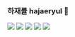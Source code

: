 ### 하재률 hajaeryul 👋

<img src="https://img.shields.io/badge/CSS3-1572B6?style=for-the-badget&logo=CSS3&logoColor=white"/>
<img src="https://img.shields.io/badge/HTML5-E34F26?style=for-the-badget&logo=HTML5&logoColor=white"/>
<img src="https://img.shields.io/badge/JavaScript-F7DF1E?style=for-the-badget&logo=JavaScript&logoColor=white"/>

<img src="https://img.shields.io/badge/JAVA-006600?style=for-the-badge&logoColor=white"/>
<img src="https://img.shields.io/badge/Spring Boot-6DB33F?style=for-the-badget&logo=Spring Boot&logoColor=white"/>

<!--
**hajaeryul/hajaeryul** is a ✨ _special_ ✨ repository because its `README.md` (this file) appears on your GitHub profile.

Here are some ideas to get you started:

- 🔭 I’m currently working on ...
- 🌱 I’m currently learning ...
- 👯 I’m looking to collaborate on ...
- 🤔 I’m looking for help with ...
- 💬 Ask me about ...
- 📫 How to reach me: ...
- 😄 Pronouns: ...
- ⚡ Fun fact: ...
-->
